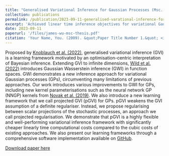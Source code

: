 ```yaml
---
title: "Generalised Variational Inference for Gaussian Processes (Msc. Thesis)"
collection: publications
permalink: /publication/2023-09-11-generalised-varational-inference-for-gaussian-processes
excerpt: 'Achieved linear time inference objectives for variational Gaussian processes compared to cubic complexity approaches in the literature.'
date: 2023-09-11
paperurl: '/files/james-wu-msc-thesis.pdf'
citation: 'Your Name, You. (2009). &quot;Paper Title Number 1.&quot; <i>Journal 1</i>. 1(1).'
---
```

Proposed by <a href="https://arxiv.org/pdf/1904.02063.pdf">Knoblauch et al. (2022)</a>, generalised variational inference (GVI) is a learning framework motivated by an optimisation-centric interpretation of Bayesian inference. Extending GVI to infinite dimensions, <a href="https://arxiv.org/pdf/2205.06342.pdf">Wild et al. (2022)</a> introduces Gaussian Wasserstein inference (GWI) in function spaces. GWI demonstrates a new inference approach for variational Gaussian processes (GPs), circumventing many limitations of previous approaches. Our work introduces various improvements to GWI for GPs, including new kernel parameterisations such as the neural network GP (NNGP) kernels from <a href="https://arxiv.org/pdf/1912.02803.pdf">Novak et al. (2019)</a>. We also introduce a new learning framework that we call projected GVI (pGVI) for GPs. pGVI weakens the GVI assumption of a definite regulariser. Instead, we propose regularising between scalar projections of the stochastic processes, an approach we call projected regularisation. We demonstrate that pGVI is a highly flexible and well-performing variational inference framework with significantly cheaper linearly time computational costs compared to the cubic costs of existing approaches. We also present our learning frameworks through a comprehensive software implementation available on <a href="https://github.com/jswu18/gvi-gaussian-process">GitHub</a>.

[Download paper here](/files/james-wu-msc-thesis.pdf)
